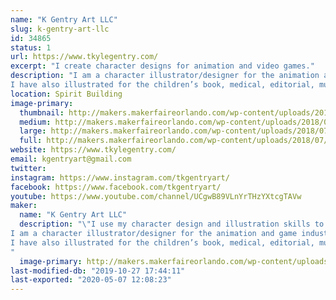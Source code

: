 ```yaml
---
name: "K Gentry Art LLC"
slug: k-gentry-art-llc
id: 34865
status: 1
url: https://www.tkylegentry.com/
excerpt: "I create character designs for animation and video games."
description: "I am a character illustrator/designer for the animation and game industry. My passion and my job is to give visual meaning and definition to a written description of any number of characters and creatures. Those designs are used by industry professionals as reference to animate the characters.
I have also illustrated for the children’s book, medical, editorial, music, and print industries.  I create and sell limited edition fine art prints, canvases, character design art books, and original sketches."
location: Spirit Building
image-primary:
  thumbnail: http://makers.makerfaireorlando.com/wp-content/uploads/2018/07/OctoDancePartnerweb-150x150.jpg
  medium: http://makers.makerfaireorlando.com/wp-content/uploads/2018/07/OctoDancePartnerweb-300x240.jpg
  large: http://makers.makerfaireorlando.com/wp-content/uploads/2018/07/OctoDancePartnerweb.jpg
  full: http://makers.makerfaireorlando.com/wp-content/uploads/2018/07/OctoDancePartnerweb.jpg
website: https://www.tkylegentry.com/
email: kgentryart@gmail.com
twitter: 
instagram: https://www.instagram.com/tkgentryart/
facebook: https://www.facebook.com/tkgentryart/
youtube: https://www.youtube.com/channel/UCgwB89VLnYrTHzYXtcgTAVw
maker:
  name: "K Gentry Art LLC"
  description: "\"I use my character design and illustration skills to bring ideas to life\"
I am a character illustrator/designer for the animation and game industry.  My passion and my job is to give visual meaning and definition to a written description of any number of characters and creatures.  Those designs are used by industry professionals as reference to animate the characters.
I have also illustrated for the children’s book, medical, editorial, music, and print industries. Although my first love is pencil, I completes my character designs and illustrations on a Mac utilizing Industry standard professional software and a Wacom Cintiq 24HD.
"
  image-primary: http://makers.makerfaireorlando.com/wp-content/uploads/2018/07/KGENLogo-1024x768.jpg
last-modified-db: "2019-10-27 17:44:11"
last-exported: "2020-05-07 12:08:23"
---
```

